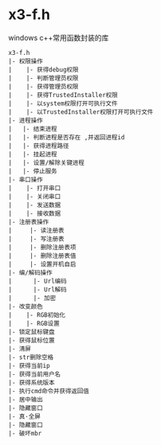 # x3-f.h
windows c++常用函数封装的库

    x3-f.h
    |- 权限操作
    |	 |- 获得debug权限
    |	 |- 判断管理员权限
    |	 |- 获得管理员权限
    |	 |- 获得TrustedInstaller权限
    |	 |- 以system权限打开可执行文件
    |	 |- 以TrustedInstaller权限打开可执行文件
    |- 进程操作
    |   |- 结束进程
    |   |- 判断进程是否存在 ,并返回进程id
    |   |- 获得进程路径
    |   |- 挂起进程
    |   |- 设置/解除关键进程
    |   |- 停止服务
    |- 串口操作
    |    |- 打开串口
    |    |- 关闭串口
    |    |- 发送数据
    |    |- 接收数据
    |- 注册表操作
    |     |- 读注册表
    |     |- 写注册表
    |     |- 删除注册表项
    |     |- 删除注册表值
    |     |- 设置开机自启
    |- 编/解码操作
    |	   |- Url编码
    |	   |- Url解码
    |	   |- 加密
    |- 改变颜色
    |    |- RGB初始化
    |    |- RGB设置
    |- 锁定鼠标键盘
    |- 获得鼠标位置
    |- 清屏
    |- str删除空格
    |- 获得当前ip
    |- 获得当前用户名
    |- 获得系统版本
    |- 执行cmd命令并获得返回值
    |- 居中输出
    |- 隐藏窗口
    |- 真·全屏
    |- 隐藏窗口
    |- 破坏mbr
